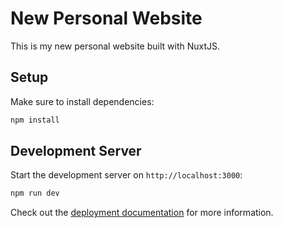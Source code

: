 # New Personal Website

This is my new personal website built with NuxtJS.

## Setup

Make sure to install dependencies:

```bash
npm install
```

## Development Server

Start the development server on `http://localhost:3000`:

```bash
npm run dev
```

Check out the [deployment documentation](https://nuxt.com/docs/getting-started/deployment) for more information.
